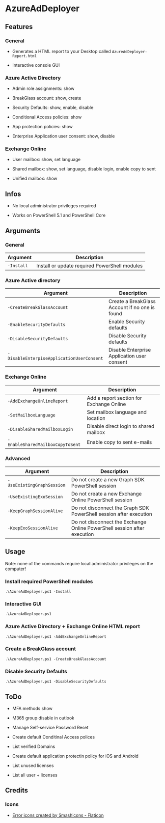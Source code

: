 # AzureAdDeployer

## Features

### General

- Generates a HTML report to your Desktop called `AzureAdDeployer-Report.html`

- Interactive console GUI

### Azure Active Directory

- Admin role assignments: show

- BreakGlass account: show, create

- Security Defaults: show, enable, disable

- Conditional Access policies: show

- App protection policies: show

- Enterprise Application user consent: show, disable

### Exchange Online

- User mailbox: show, set language

- Shared mailbox: show, set language, disable login, enable copy to sent

- Unified mailbox: show

## Infos

- No local administrator privileges required

- Works on PowerShell 5.1 and PowerShell Core

## Arguments

### General

| Argument | Description |
| --- | --- |
| `-Install` | Install or update required PowerShell modules |

### Azure Active directory

| Argument | Description |
| --- | --- |
| `-CreateBreakGlassAccount` | Create a BreakGlass Account if no one is found |
| `-EnableSecurityDefaults` | Enable Security defaults |
| `-DisableSecurityDefaults` | Disable Security defaults |
| `-DisableEnterpiseApplicationUserConsent` | Disable Enterprise Application user consent |

### Exchange Online

| Argument | Description |
| --- | --- |
| `-AddExchangeOnlineReport` | Add a report section for Exchange Online |
| `-SetMailboxLanguage` | Set mailbox language and location |
| `-DisableSharedMailboxLogin` | Disable direct login to shared mailbox |
| `-EnableSharedMailboxCopyToSent` | Enable copy to sent e-mails|

### Advanced

| Argument | Description |
| --- | --- |
| `-UseExistingGraphSession` | Do not create a new Graph SDK PowerShell session |
| `-UseExistingExoSession` | Do not create a new Exchange Online PowerShell session |
| `-KeepGraphSessionAlive` | Do not disconnect the Graph SDK PowerShell session after execution |
| `-KeepExoSessionAlive` | Do not disconnect the Exchange Online PowerShell session after execution |

## Usage

Note: none of the commands require local administrator privileges on the computer!

### Install required PowerShell modules

`.\AzureAdDeployer.ps1 -Install`

### Interactive GUI

`.\AzureAdDeployer.ps1`

### Azure Active Directory + Exchange Online HTML report

`.\AzureAdDeployer.ps1 -AddExchangeOnlineReport`

### Create a BreakGlass account

`.\AzureAdDeployer.ps1 -CreateBreakGlassAccount`

### Disable Security Defaults

`.\AzureAdDeployer.ps1 -DisableSecurityDefaults`

## ToDo

- MFA methods show

- M365 group disable in outlook

- Manage Self-service Password Reset

- Create default Conditinal Access polices

- List verified Domains

- Create default application protectin policy for iOS and Android

- List unused licenses

- List all user + licenses

## Credits

### Icons

- <a href="https://www.flaticon.com/free-icons/error" title="error icons">Error icons created by Smashicons - Flaticon</a>